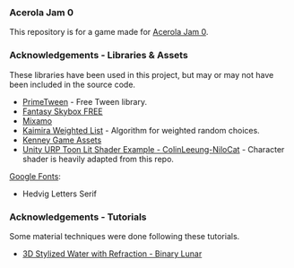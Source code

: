 ### Acerola Jam 0
This repository is for a game made for [Acerola Jam 0](https://itch.io/jam/acerola-jam-0).

### Acknowledgements - Libraries & Assets
These libraries have been used in this project, but may or may not have been included in the source code. 

* [PrimeTween](https://github.com/KyryloKuzyk/PrimeTween) - Free Tween library. 
* [Fantasy Skybox FREE](https://assetstore.unity.com/packages/2d/textures-materials/sky/fantasy-skybox-free-18353)
* [Mixamo](https://www.mixamo.com/)
* [Kaimira Weighted List](https://github.com/cdanek/KaimiraWeightedList) - Algorithm for weighted random choices.
* [Kenney Game Assets](https://kenney.nl/assets)
* [Unity URP Toon Lit Shader Example - ColinLeeung-NiloCat](https://github.com/ColinLeung-NiloCat/UnityURPToonLitShaderExample) - Character shader is heavily adapted from this repo.


[Google Fonts](https://fonts.google.com/):
* Hedvig Letters Serif

### Acknowledgements - Tutorials
Some material techniques were done following these tutorials.

* [3D Stylized Water with Refraction - Binary Lunar](https://www.youtube.com/watch?v=MHdDUqJHJxM)

